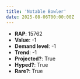 ```yaml
---
title: 'Notable Bowler'
date: 2025-08-06T00:00:00Z
---
```

- **RAP**: 15762
- **Value**: -1
- **Demand level**: -1
- **Trend**: -1
- **Projected?**: True
- **Hyped?**: True
- **Rare?**: True
